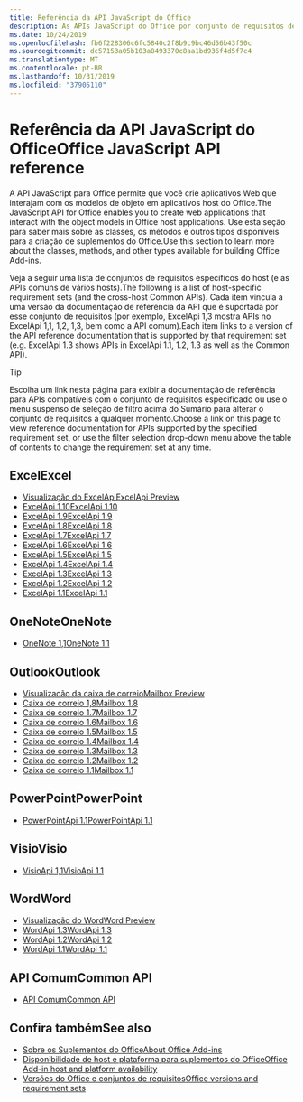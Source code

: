 ```yaml
---
title: Referência da API JavaScript do Office
description: As APIs JavaScript do Office por conjunto de requisitos de host
ms.date: 10/24/2019
ms.openlocfilehash: fb6f228306c6fc5840c2f8b9c9bc46d56b43f50c
ms.sourcegitcommit: dc57153a05b103a8493370c8aa1bd936f4d5f7c4
ms.translationtype: MT
ms.contentlocale: pt-BR
ms.lasthandoff: 10/31/2019
ms.locfileid: "37905110"
---
```

# <a name="office-javascript-api-reference"></a><span data-ttu-id="a953b-103">Referência da API JavaScript do Office</span><span class="sxs-lookup"><span data-stu-id="a953b-103">Office JavaScript API reference</span></span>

<span data-ttu-id="a953b-104">A API JavaScript para Office permite que você crie aplicativos Web que interajam com os modelos de objeto em aplicativos host do Office.</span><span class="sxs-lookup"><span data-stu-id="a953b-104">The JavaScript API for Office enables you to create web applications that interact with the object models in Office host applications.</span></span> <span data-ttu-id="a953b-105">Use esta seção para saber mais sobre as classes, os métodos e outros tipos disponíveis para a criação de suplementos do Office.</span><span class="sxs-lookup"><span data-stu-id="a953b-105">Use this section to learn more about the classes, methods, and other types available for building Office Add-ins.</span></span>

<span data-ttu-id="a953b-106">Veja a seguir uma lista de conjuntos de requisitos específicos do host (e as APIs comuns de vários hosts).</span><span class="sxs-lookup"><span data-stu-id="a953b-106">The following is a list of host-specific requirement sets (and the cross-host Common APIs).</span></span> <span data-ttu-id="a953b-107">Cada item vincula a uma versão da documentação de referência da API que é suportada por esse conjunto de requisitos (por exemplo, ExcelApi 1,3 mostra APIs no ExcelApi 1,1, 1,2, 1,3, bem como a API comum).</span><span class="sxs-lookup"><span data-stu-id="a953b-107">Each item links to a version of the API reference documentation that is supported by that requirement set (e.g. ExcelApi 1.3 shows APIs in ExcelApi 1.1, 1.2, 1.3 as well as the Common API).</span></span>

> [!TIP]
> <span data-ttu-id="a953b-108">Escolha um link nesta página para exibir a documentação de referência para APIs compatíveis com o conjunto de requisitos especificado ou use o menu suspenso de seleção de filtro acima do Sumário para alterar o conjunto de requisitos a qualquer momento.</span><span class="sxs-lookup"><span data-stu-id="a953b-108">Choose a link on this page to view reference documentation for APIs supported by the specified requirement set, or use the filter selection drop-down menu above the table of contents to change the requirement set at any time.</span></span>

## <a name="excel"></a><span data-ttu-id="a953b-109">Excel</span><span class="sxs-lookup"><span data-stu-id="a953b-109">Excel</span></span>

- [<span data-ttu-id="a953b-110">Visualização do ExcelApi</span><span class="sxs-lookup"><span data-stu-id="a953b-110">ExcelApi Preview</span></span>](/javascript/api/excel?view=excel-js-preview)
- [<span data-ttu-id="a953b-111">ExcelApi 1.10</span><span class="sxs-lookup"><span data-stu-id="a953b-111">ExcelApi 1.10</span></span>](/javascript/api/excel?view=excel-js-1.10)
- [<span data-ttu-id="a953b-112">ExcelApi 1.9</span><span class="sxs-lookup"><span data-stu-id="a953b-112">ExcelApi 1.9</span></span>](/javascript/api/excel?view=excel-js-1.9)
- [<span data-ttu-id="a953b-113">ExcelApi 1.8</span><span class="sxs-lookup"><span data-stu-id="a953b-113">ExcelApi 1.8</span></span>](/javascript/api/excel?view=excel-js-1.8)
- [<span data-ttu-id="a953b-114">ExcelApi 1.7</span><span class="sxs-lookup"><span data-stu-id="a953b-114">ExcelApi 1.7</span></span>](/javascript/api/excel?view=excel-js-1.7)
- [<span data-ttu-id="a953b-115">ExcelApi 1.6</span><span class="sxs-lookup"><span data-stu-id="a953b-115">ExcelApi 1.6</span></span>](/javascript/api/excel?view=excel-js-1.6)
- [<span data-ttu-id="a953b-116">ExcelApi 1.5</span><span class="sxs-lookup"><span data-stu-id="a953b-116">ExcelApi 1.5</span></span>](/javascript/api/excel?view=excel-js-1.5)
- [<span data-ttu-id="a953b-117">ExcelApi 1.4</span><span class="sxs-lookup"><span data-stu-id="a953b-117">ExcelApi 1.4</span></span>](/javascript/api/excel?view=excel-js-1.4)
- [<span data-ttu-id="a953b-118">ExcelApi 1.3</span><span class="sxs-lookup"><span data-stu-id="a953b-118">ExcelApi 1.3</span></span>](/javascript/api/excel?view=excel-js-1.3)
- [<span data-ttu-id="a953b-119">ExcelApi 1.2</span><span class="sxs-lookup"><span data-stu-id="a953b-119">ExcelApi 1.2</span></span>](/javascript/api/excel?view=excel-js-1.2)
- [<span data-ttu-id="a953b-120">ExcelApi 1.1</span><span class="sxs-lookup"><span data-stu-id="a953b-120">ExcelApi 1.1</span></span>](/javascript/api/excel?view=excel-js-1.1)

## <a name="onenote"></a><span data-ttu-id="a953b-121">OneNote</span><span class="sxs-lookup"><span data-stu-id="a953b-121">OneNote</span></span>

- [<span data-ttu-id="a953b-122">OneNote 1,1</span><span class="sxs-lookup"><span data-stu-id="a953b-122">OneNote 1.1</span></span>](/javascript/api/onenote?view=onenote-js-1.1)

## <a name="outlook"></a><span data-ttu-id="a953b-123">Outlook</span><span class="sxs-lookup"><span data-stu-id="a953b-123">Outlook</span></span>

- [<span data-ttu-id="a953b-124">Visualização da caixa de correio</span><span class="sxs-lookup"><span data-stu-id="a953b-124">Mailbox Preview</span></span>](/javascript/api/outlook?view=outlook-js-preview)
- [<span data-ttu-id="a953b-125">Caixa de correio 1,8</span><span class="sxs-lookup"><span data-stu-id="a953b-125">Mailbox 1.8</span></span>](/javascript/api/outlook?view=outlook-js-1.8)
- [<span data-ttu-id="a953b-126">Caixa de correio 1.7</span><span class="sxs-lookup"><span data-stu-id="a953b-126">Mailbox 1.7</span></span>](/javascript/api/outlook?view=outlook-js-1.7)
- [<span data-ttu-id="a953b-127">Caixa de correio 1.6</span><span class="sxs-lookup"><span data-stu-id="a953b-127">Mailbox 1.6</span></span>](/javascript/api/outlook?view=outlook-js-1.6)
- [<span data-ttu-id="a953b-128">Caixa de correio 1.5</span><span class="sxs-lookup"><span data-stu-id="a953b-128">Mailbox 1.5</span></span>](/javascript/api/outlook?view=outlook-js-1.5)
- [<span data-ttu-id="a953b-129"> Caixa de correio 1.4</span><span class="sxs-lookup"><span data-stu-id="a953b-129">Mailbox 1.4</span></span>](/javascript/api/outlook?view=outlook-js-1.4)
- [<span data-ttu-id="a953b-130"> Caixa de correio 1.3</span><span class="sxs-lookup"><span data-stu-id="a953b-130">Mailbox 1.3</span></span>](/javascript/api/outlook?view=outlook-js-1.3)
- [<span data-ttu-id="a953b-131">Caixa de correio 1.2</span><span class="sxs-lookup"><span data-stu-id="a953b-131">Mailbox 1.2</span></span>](/javascript/api/outlook?view=outlook-js-1.2)
- [<span data-ttu-id="a953b-132"> Caixa de correio 1.1</span><span class="sxs-lookup"><span data-stu-id="a953b-132">Mailbox 1.1</span></span>](/javascript/api/outlook?view=outlook-js-1.1)

## <a name="powerpoint"></a><span data-ttu-id="a953b-133">PowerPoint</span><span class="sxs-lookup"><span data-stu-id="a953b-133">PowerPoint</span></span>

- [<span data-ttu-id="a953b-134">PowerPointApi 1.1</span><span class="sxs-lookup"><span data-stu-id="a953b-134">PowerPointApi 1.1</span></span>](/javascript/api/powerpoint?view=powerpoint-js-1.1)

## <a name="visio"></a><span data-ttu-id="a953b-135">Visio</span><span class="sxs-lookup"><span data-stu-id="a953b-135">Visio</span></span>

- [<span data-ttu-id="a953b-136">VisioApi 1,1</span><span class="sxs-lookup"><span data-stu-id="a953b-136">VisioApi 1.1</span></span>](/javascript/api/visio?view=visio-js-1.1)

## <a name="word"></a><span data-ttu-id="a953b-137">Word</span><span class="sxs-lookup"><span data-stu-id="a953b-137">Word</span></span>

- [<span data-ttu-id="a953b-138">Visualização do Word</span><span class="sxs-lookup"><span data-stu-id="a953b-138">Word Preview</span></span>](/javascript/api/word?view=word-js-preview)
- [<span data-ttu-id="a953b-139">WordApi 1.3</span><span class="sxs-lookup"><span data-stu-id="a953b-139">WordApi 1.3</span></span>](/javascript/api/word?view=word-js-1.3)
- [<span data-ttu-id="a953b-140">WordApi 1.2</span><span class="sxs-lookup"><span data-stu-id="a953b-140">WordApi 1.2</span></span>](/javascript/api/word?view=word-js-1.2)
- [<span data-ttu-id="a953b-141">WordApi 1.1</span><span class="sxs-lookup"><span data-stu-id="a953b-141">WordApi 1.1</span></span>](/javascript/api/word?view=word-js-1.1)

## <a name="common-api"></a><span data-ttu-id="a953b-142">API Comum</span><span class="sxs-lookup"><span data-stu-id="a953b-142">Common API</span></span>

- [<span data-ttu-id="a953b-143">API Comum</span><span class="sxs-lookup"><span data-stu-id="a953b-143">Common API</span></span>](/javascript/api/office?view=common-js)

## <a name="see-also"></a><span data-ttu-id="a953b-144">Confira também</span><span class="sxs-lookup"><span data-stu-id="a953b-144">See also</span></span>

- [<span data-ttu-id="a953b-145">Sobre os Suplementos do Office</span><span class="sxs-lookup"><span data-stu-id="a953b-145">About Office Add-ins</span></span>](/office/dev/add-ins/overview)
- [<span data-ttu-id="a953b-146">Disponibilidade de host e plataforma para suplementos do Office</span><span class="sxs-lookup"><span data-stu-id="a953b-146">Office Add-in host and platform availability</span></span>](/office/dev/add-ins/overview/office-add-in-availability)
- [<span data-ttu-id="a953b-147">Versões do Office e conjuntos de requisitos</span><span class="sxs-lookup"><span data-stu-id="a953b-147">Office versions and requirement sets</span></span>](/office/dev/add-ins/develop/office-versions-and-requirement-sets)
